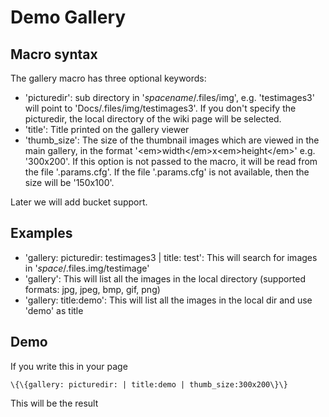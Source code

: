 Demo Gallery
============

Macro syntax
------------

The gallery macro has three optional keywords:

-   'picturedir': sub directory in '*spacename*/.files/img', e.g.
    'testimages3' will point to 'Docs/.files/img/testimages3'. If you
    don't specify the picturedir, the local directory of the wiki page
    will be selected.
-   'title': Title printed on the gallery viewer
-   'thumb\_size': The size of the thumbnail images which are viewed in
    the main gallery, in the format
    '\<em\>width\</em\>x\<em\>height\</em\>' e.g. '300x200'. If this
    option is not passed to the macro, it will be read from the file
    '.params.cfg'. If the file '.params.cfg' is not available, then the
    size will be '150x100'.

Later we will add bucket support.

Examples
--------

-   'gallery: picturedir: testimages3 | title: test': This will search
    for images in '*space*/.files.img/testimage'
-   'gallery': This will list all the images in the local directory
    (supported formats: jpg, jpeg, bmp, gif, png)
-   'gallery: title:demo': This will list all the images in the local
    dir and use 'demo' as title

Demo
----

If you write this in your page

~~~~ {.sourceCode .python}
\{\{gallery: picturedir: | title:demo | thumb_size:300x200\}\}
~~~~

This will be the result
